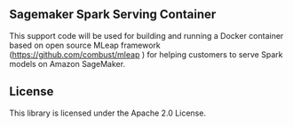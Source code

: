 ## Sagemaker Spark Serving Container

This support code will be used for building and running a Docker container based on open source MLeap framework (https://github.com/combust/mleap ) for helping customers to serve Spark models on Amazon SageMaker.

## License

This library is licensed under the Apache 2.0 License. 
